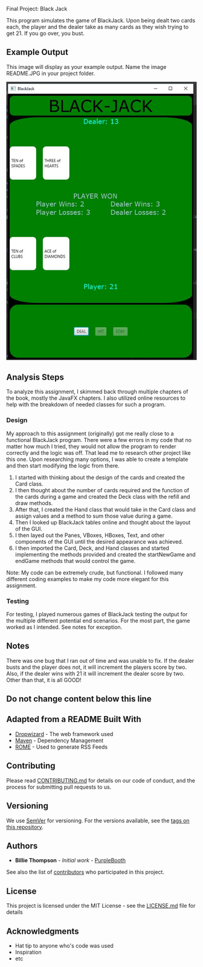Final Project: Black Jack

This program simulates the game of BlackJack. Upon being dealt two cards each, the player and
the dealer take as many cards as they wish trying to get 21. If you go over, you bust.

## Example Output

This image will display as your example output. Name the image README.JPG in your project folder.

![Sample Output](README.JPG)

## Analysis Steps

To analyze this assignment, I skimmed back through multiple chapters of the book, mostly
the JavaFX chapters. I also utilized online resources to help with the breakdown of needed
classes for such a program.

### Design

My approach to this assignment (originally) got me really close to a functional BlackJack program.
There were a few errors in my code that no matter how much I tried, they would not allow the program 
to render correctly and the logic was off. That lead me to research other project like this one. Upon
researching many options, I was able to create a template and then start modifying the logic from there.

1) I started with thinking about the design of the cards and created the Card class.
2) I then thought about the number of cards required and the function of the cards during 
a game and created the Deck class with the refill and draw methods.
3) After that, I created the Hand class that would take in the Card class and assign values and a method
to sum those value during a game.
4) Then I looked up BlackJack tables online and thought about the layout of the GUI.
5) I then layed out the Panes, VBoxes, HBoxes, Text, and other components of the GUI until the desired
appearance was achieved.
6) I then imported the Card, Deck, and Hand classes and started implementing the methods provided and 
created the startNewGame and endGame methods that would control the game.

Note: My code can be extremely crude, but functional. I followed many different coding examples to make my 
code more elegant for this assignment.  

### Testing

For testing, I played numerous games of BlackJack testing the output for the multiple different potential
end scenarios. For the most part, the game worked as I intended. See notes for exception.

## Notes

There was one bug that I ran out of time and was unable to fix. If the dealer busts and the player does not,
it will increment the players score by two. Also, if the dealer wins with 21 it will increment the dealer score by
two. Other than that, it is all GOOD!

## Do not change content below this line
## Adapted from a README Built With

* [Dropwizard](http://www.dropwizard.io/1.0.2/docs/) - The web framework used
* [Maven](https://maven.apache.org/) - Dependency Management
* [ROME](https://rometools.github.io/rome/) - Used to generate RSS Feeds

## Contributing

Please read [CONTRIBUTING.md](https://gist.github.com/PurpleBooth/b24679402957c63ec426) for details on our code of conduct, and the process for submitting pull requests to us.

## Versioning

We use [SemVer](http://semver.org/) for versioning. For the versions available, see the [tags on this repository](https://github.com/your/project/tags). 

## Authors

* **Billie Thompson** - *Initial work* - [PurpleBooth](https://github.com/PurpleBooth)

See also the list of [contributors](https://github.com/your/project/contributors) who participated in this project.

## License

This project is licensed under the MIT License - see the [LICENSE.md](LICENSE.md) file for details

## Acknowledgments

* Hat tip to anyone who's code was used
* Inspiration
* etc
